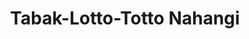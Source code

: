 ---
title: "Tabak-Lotto-Totto Nahangi"
url: /duesseldorf/tabak-lotto-totto-nahangi/
shop: Lebensmittel
---